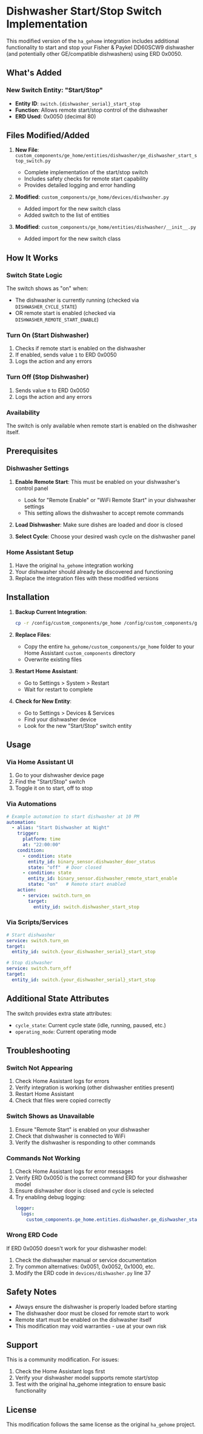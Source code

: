 # Dishwasher Start/Stop Switch Implementation

This modified version of the `ha_gehome` integration includes additional functionality to start and stop your Fisher & Paykel DD60SCW9 dishwasher (and potentially other GE/compatible dishwashers) using ERD 0x0050.

## What's Added

### New Switch Entity: "Start/Stop"
- **Entity ID**: `switch.{dishwasher_serial}_start_stop`
- **Function**: Allows remote start/stop control of the dishwasher
- **ERD Used**: 0x0050 (decimal 80)

## Files Modified/Added

1. **New File**: `custom_components/ge_home/entities/dishwasher/ge_dishwasher_start_stop_switch.py`
   - Complete implementation of the start/stop switch
   - Includes safety checks for remote start capability
   - Provides detailed logging and error handling

2. **Modified**: `custom_components/ge_home/devices/dishwasher.py`
   - Added import for the new switch class
   - Added switch to the list of entities

3. **Modified**: `custom_components/ge_home/entities/dishwasher/__init__.py`
   - Added import for the new switch class

## How It Works

### Switch State Logic
The switch shows as "on" when:
- The dishwasher is currently running (checked via `DISHWASHER_CYCLE_STATE`)
- OR remote start is enabled (checked via `DISHWASHER_REMOTE_START_ENABLE`)

### Turn On (Start Dishwasher)
1. Checks if remote start is enabled on the dishwasher
2. If enabled, sends value `1` to ERD 0x0050
3. Logs the action and any errors

### Turn Off (Stop Dishwasher)
1. Sends value `0` to ERD 0x0050
2. Logs the action and any errors

### Availability
The switch is only available when remote start is enabled on the dishwasher itself.

## Prerequisites

### Dishwasher Settings
1. **Enable Remote Start**: This must be enabled on your dishwasher's control panel
   - Look for "Remote Enable" or "WiFi Remote Start" in your dishwasher settings
   - This setting allows the dishwasher to accept remote commands

2. **Load Dishwasher**: Make sure dishes are loaded and door is closed
3. **Select Cycle**: Choose your desired wash cycle on the dishwasher panel

### Home Assistant Setup
1. Have the original `ha_gehome` integration working
2. Your dishwasher should already be discovered and functioning
3. Replace the integration files with these modified versions

## Installation

1. **Backup Current Integration**:
   ```bash
   cp -r /config/custom_components/ge_home /config/custom_components/ge_home_backup
   ```

2. **Replace Files**:
   - Copy the entire `ha_gehome/custom_components/ge_home` folder to your Home Assistant `custom_components` directory
   - Overwrite existing files

3. **Restart Home Assistant**:
   - Go to Settings > System > Restart
   - Wait for restart to complete

4. **Check for New Entity**:
   - Go to Settings > Devices & Services
   - Find your dishwasher device
   - Look for the new "Start/Stop" switch entity

## Usage

### Via Home Assistant UI
1. Go to your dishwasher device page
2. Find the "Start/Stop" switch
3. Toggle it on to start, off to stop

### Via Automations
```yaml
# Example automation to start dishwasher at 10 PM
automation:
  - alias: "Start Dishwasher at Night"
    trigger:
      platform: time
      at: "22:00:00"
    condition:
      - condition: state
        entity_id: binary_sensor.dishwasher_door_status
        state: "off"  # Door closed
      - condition: state
        entity_id: binary_sensor.dishwasher_remote_start_enable
        state: "on"   # Remote start enabled
    action:
      - service: switch.turn_on
        target:
          entity_id: switch.dishwasher_start_stop
```

### Via Scripts/Services
```yaml
# Start dishwasher
service: switch.turn_on
target:
  entity_id: switch.{your_dishwasher_serial}_start_stop

# Stop dishwasher  
service: switch.turn_off
target:
  entity_id: switch.{your_dishwasher_serial}_start_stop
```

## Additional State Attributes

The switch provides extra state attributes:
- `cycle_state`: Current cycle state (idle, running, paused, etc.)
- `operating_mode`: Current operating mode

## Troubleshooting

### Switch Not Appearing
1. Check Home Assistant logs for errors
2. Verify integration is working (other dishwasher entities present)
3. Restart Home Assistant
4. Check that files were copied correctly

### Switch Shows as Unavailable
1. Ensure "Remote Start" is enabled on your dishwasher
2. Check that dishwasher is connected to WiFi
3. Verify the dishwasher is responding to other commands

### Commands Not Working
1. Check Home Assistant logs for error messages
2. Verify ERD 0x0050 is the correct command ERD for your dishwasher model
3. Ensure dishwasher door is closed and cycle is selected
4. Try enabling debug logging:
   ```yaml
   logger:
     logs:
       custom_components.ge_home.entities.dishwasher.ge_dishwasher_start_stop_switch: debug
   ```

### Wrong ERD Code
If ERD 0x0050 doesn't work for your dishwasher model:
1. Check the dishwasher manual or service documentation
2. Try common alternatives: 0x0051, 0x0052, 0x1000, etc.
3. Modify the ERD code in `devices/dishwasher.py` line 37

## Safety Notes

- Always ensure the dishwasher is properly loaded before starting
- The dishwasher door must be closed for remote start to work
- Remote start must be enabled on the dishwasher itself
- This modification may void warranties - use at your own risk

## Support

This is a community modification. For issues:
1. Check the Home Assistant logs first
2. Verify your dishwasher model supports remote start/stop
3. Test with the original ha_gehome integration to ensure basic functionality

## License

This modification follows the same license as the original `ha_gehome` project.
